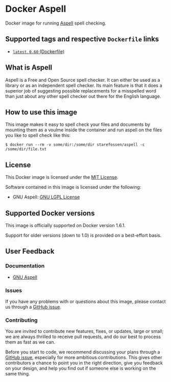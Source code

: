 # Docker Aspell

Docker image for running [Aspell](http://aspell.net) spell checking.

## Supported tags and respective `Dockerfile` links

* [`latest`, `0.60` (Dockerfile)](https://github.com/Starefossen/docker-aspell/blob/master/Dockerfile)

## What is Aspell

Aspell is a Free and Open Source spell checker. It can either be used as a
library or as an independent spell checker. Its main feature is that it does a
superior job of suggesting possible replacements for a misspelled word than just
about any other spell checker out there for the English language.

## How to use this image

This image makes it easy to spell check your files and documents by mounting
them as a voulme inside the container and run aspell on the files you like to
spell check like this:

```
$ docker run --rm -v some/dir:/some/dir starefossen/aspell -c /some/dir/file.txt
```

## License

This Docker image is licensed under the [MIT License](https://github.com/Starefossen/docker-aspell/blob/master/LICENSE).

Software contained in this image is licensed under the following:

* GNU Aspell: [GNU LGPL License](http://aspell.net/man-html/GNU-Lesser-General-Public-License.html)

## Supported Docker versions

This image is officially supported on Docker version 1.6.1.

Support for older versions (down to 1.0) is provided on a best-effort basis.

## User Feedback

### Documentation

* [GNU Aspell](http://aspell.net)

### Issues

If you have any problems with or questions about this image, please contact us
through a [GitHub issue](https://github.com/Starefossen/docker-aspell/issues).

### Contributing

You are invited to contribute new features, fixes, or updates, large or small;
we are always thrilled to receive pull requests, and do our best to process them
as fast as we can.

Before you start to code, we recommend discussing your plans through a [GitHub
issue](https://github.com/Starefossen/docker-aspell/issues), especially
for more ambitious contributions. This gives other contributors a chance to
point you in the right direction, give you feedback on your design, and help
you find out if someone else is working on the same thing.
